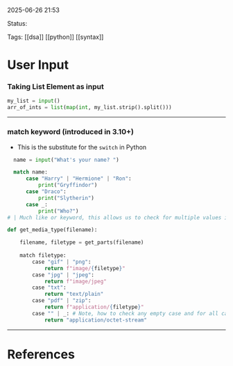 
2025-06-26 21:53

Status:

Tags: [[dsa]] [[python]] [[syntax]]
# User Input

### Taking List Element as input
```python
my_list = input()
arr_of_ints = list(map(int, my_list.strip().split()))
```
---
### match keyword (introduced in 3.10+)
- This is the substitute for the `switch` in Python

```python
  name = input("What's your name? ")

  match name: 
      case "Harry" | "Hermione" | "Ron":
          print("Gryffindor")
      case "Draco":
          print("Slytherin")
      case _:
          print("Who?")
# | Much like or keyword, this allows us to check for multiple values in the same case statement.
```

```python
def get_media_type(filename):

    filename, filetype = get_parts(filename)
    
    match filetype:
        case "gif" | "png":
            return f"image/{filetype}"
        case "jpg" | "jpeg":
            return f"image/jpeg"
        case "txt":
            return "text/plain"
        case "pdf" | "zip":
            return f"application/{filetype}"
        case "" | _: # Note, how to check any empty case and for all case
            return "application/octet-stream"
```
---


# References

